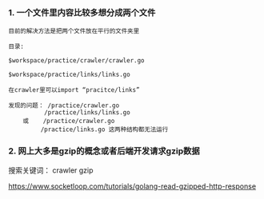 ### 1. 一个文件里内容比较多想分成两个文件

    目前的解决方法是把两个文件放在平行的文件夹里

    目录:

    $workspace/practice/crawler/crawler.go

    $workspace/practice/links/links.go

    在crawler里可以import “pracitce/links”

    发现的问题： /practice/crawler.go
              /practice/links/links.go
        或    /practice/crawler.go
             /practice/links.go 这两种结构都无法运行

### 2. 网上大多是gzip的概念或者后端开发请求gzip数据

搜索关键词： crawler gzip

https://www.socketloop.com/tutorials/golang-read-gzipped-http-response

